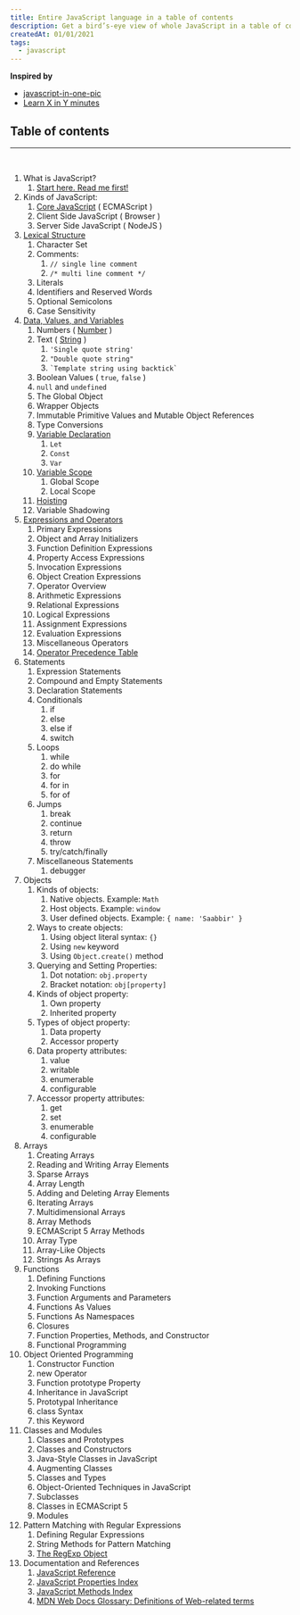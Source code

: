 ```yaml
---
title: Entire JavaScript language in a table of contents
description: Get a bird’s-eye view of whole JavaScript in a table of contents.
createdAt: 01/01/2021
tags:
  - javascript
---
```


<div class="l-wrap l-wrap--sm">

**Inspired by**

- [javascript-in-one-pic](https://github.com/coodict/javascript-in-one-pic)
- [Learn X in Y minutes](https://learnxinyminutes.com/docs/javascript/)

## Table of contents

---

<br>

<div class="c-toc">
  <ol>
    <li>What is JavaScript? 
      <ol>
        <li><a href="https://developer.mozilla.org/en-US/docs/Web/JavaScript/JavaScript_technologies_overview">Start here. Read me first!</a></li>
      </ol>
    </li>
    <li>Kinds of JavaScript:
      <ol>
        <li><a href="http://dmitrysoshnikov.com/ecmascript/javascript-the-core-2nd-edition/">Core JavaScript</a> ( ECMAScript )</li>
        <li>Client Side JavaScript ( Browser )</li>
        <li>Server Side JavaScript ( NodeJS )</li>
      </ol>
    </li>
    <li><a href="https://developer.mozilla.org/en-US/docs/Web/JavaScript/Reference/Lexical_grammar">Lexical Structure</a>
      <ol>
        <li>Character Set</li>
        <li>Comments:
          <ol>
            <li><code>// single line comment</code></li>
            <li><code>/* multi line comment */</code></li>
          </ol>          
        </li>
        <li>Literals</li>
        <li>Identifiers and Reserved Words</li>
        <li>Optional Semicolons</li>
        <li>Case Sensitivity</li>
      </ol>
    </li>
    <li><a href="https://developer.mozilla.org/en-US/docs/Web/JavaScript/Data_structures">Data, Values, and Variables</a>
      <ol>
        <li>Numbers ( <a
            href="https://developer.mozilla.org/en-US/docs/Web/JavaScript/Reference/Global_Objects/Number">Number</a> )
        </li>
        <li>Text ( <a
            href="https://developer.mozilla.org/en-US/docs/Web/JavaScript/Reference/Global_Objects/String">String</a> )
          <ol>
            <li><code>'Single quote string'</code></li>
            <li><code>"Double quote string"</code></li>
            <li><code>`Template string using backtick`</code></li>
          </ol>
        </li>
        <li>Boolean Values ( <code>true</code>, <code>false</code> )</li>
        <li><code>null</code> and <code>undefined</code></li>
        <li>The Global Object</li>
        <li>Wrapper Objects</li>
        <li>Immutable Primitive Values and Mutable Object References</li>
        <li>Type Conversions</li>
        <li><a
            href="https://developer.mozilla.org/en-US/docs/Web/JavaScript/Guide/Grammar_and_types#Declarations">Variable Declaration</a>
          <ol>
            <li><code>Let</code></li>
            <li><code>Const</code></li>
            <li><code>Var</code></li>
          </ol>
        </li>
        <li><a href="https://stackoverflow.com/questions/500431/what-is-the-scope-of-variables-in-javascript">Variable Scope</a>
          <ol>
            <li>Global Scope</li>
            <li>Local Scope</li>
          </ol>
        </li>
        <li><a
            href="https://www.digitalocean.com/community/tutorials/understanding-variables-scope-hoisting-in-javascript">Hoisting</a>
        </li>
        <li>Variable Shadowing</li>
      </ol>
    </li>
    <li><a href="https://developer.mozilla.org/en-US/docs/Web/JavaScript/Guide/Expressions_and_Operators">Expressions and Operators</a>
      <ol>
        <li>Primary Expressions</li>
        <li>Object and Array Initializers</li>
        <li>Function Definition Expressions</li>
        <li>Property Access Expressions</li>
        <li>Invocation Expressions</li>
        <li>Object Creation Expressions</li>
        <li>Operator Overview</li>
        <li>Arithmetic Expressions</li>
        <li>Relational Expressions</li>
        <li>Logical Expressions</li>
        <li>Assignment Expressions</li>
        <li>Evaluation Expressions</li>
        <li>Miscellaneous Operators</li>
        <li><a
            href="https://developer.mozilla.org/en-US/docs/Web/JavaScript/Reference/Operators/Operator_Precedence#Table">Operator
            Precedence Table</a></li>
      </ol>
    </li>
    <li>Statements 
      <ol>
        <li>Expression Statements</li>
        <li>Compound and Empty Statements</li>
        <li>Declaration Statements</li>
        <li>Conditionals <ol>
            <li>if</li>
            <li>else</li>
            <li>else if</li>
            <li>switch</li>
          </ol>
        </li>
        <li>Loops 
          <ol>
            <li>while</li>
            <li>do while</li>
            <li>for</li>
            <li>for in</li>
            <li>for of</li>
          </ol>
        </li>
        <li>Jumps
          <ol>
            <li>break</li>
            <li>continue</li>
            <li>return</li>
            <li>throw</li>
            <li>try/catch/finally</li>
          </ol>
        </li>
        <li>Miscellaneous Statements
          <ol>
            <li>debugger</li>
          </ol>        
        </li>
      </ol>
    </li>
    <li>Objects 
      <ol>
        <li>Kinds of objects:
          <ol>
            <li>Native objects. Example: <code>Math</code></li>
            <li>Host objects. Example: <code>window</code></li>
            <li>User defined objects. Example: <code>{ name: 'Saabbir' }</code></li>
          </ol>        
        </li>
        <li>Ways to create objects:
          <ol>
            <li>Using object literal syntax: <code>{}</code></li>
            <li>Using <code>new</code> keyword</li>
            <li>Using <code>Object.create()</code> method</li>
          </ol>        
        </li>
        <li>Querying and Setting Properties:
          <ol>
            <li>Dot notation: <code>obj.property</code></li>
            <li>Bracket notation: <code>obj[property]</code></li>
          </ol>         
        </li>
        <li>Kinds of object property:
          <ol>
            <li>Own property</li>
            <li>Inherited property</li>
          </ol>         
        </li>
        <li>Types of object property:
          <ol>
            <li>Data property</li>
            <li>Accessor property</li>
          </ol>         
        </li>
        <li>Data property attributes:
          <ol>
            <li>value</li>
            <li>writable</li>
            <li>enumerable</li>
            <li>configurable</li>
          </ol>         
        </li>
        <li>Accessor property attributes:
          <ol>
            <li>get</li>
            <li>set</li>
            <li>enumerable</li>
            <li>configurable</li>
          </ol>         
        </li>
      </ol>
    </li>
    <li>Arrays 
      <ol>
        <li>Creating Arrays</li>
        <li>Reading and Writing Array Elements</li>
        <li>Sparse Arrays</li>
        <li>Array Length</li>
        <li>Adding and Deleting Array Elements</li>
        <li>Iterating Arrays</li>
        <li>Multidimensional Arrays</li>
        <li>Array Methods</li>
        <li>ECMAScript 5 Array Methods</li>
        <li>Array Type</li>
        <li>Array-Like Objects</li>
        <li>Strings As Arrays</li>
      </ol>
    </li>
    <li>Functions 
      <ol>
        <li>Defining Functions</li>
        <li>Invoking Functions</li>
        <li>Function Arguments and Parameters</li>
        <li>Functions As Values</li>
        <li>Functions As Namespaces</li>
        <li>Closures</li>
        <li>Function Properties, Methods, and Constructor</li>
        <li>Functional Programming</li>
      </ol>
    </li>
    <li>Object Oriented Programming 
      <ol>
        <li>Constructor Function</li>
        <li>new Operator</li>
        <li>Function prototype Property</li>
        <li>Inheritance in JavaScript</li>
        <li>Prototypal Inheritance</li>
        <li>class Syntax</li>
        <li>this Keyword</li>
      </ol>
    </li>
    <li>Classes and Modules 
      <ol>
        <li>Classes and Prototypes</li>
        <li>Classes and Constructors</li>
        <li>Java-Style Classes in JavaScript</li>
        <li>Augmenting Classes</li>
        <li>Classes and Types</li>
        <li>Object-Oriented Techniques in JavaScript</li>
        <li>Subclasses</li>
        <li>Classes in ECMAScript 5</li>
        <li>Modules</li>
      </ol>
    </li>
    <li>Pattern Matching with Regular Expressions 
      <ol>
        <li>Defining Regular Expressions</li>
        <li>String Methods for Pattern Matching</li>
        <li><a href="https://developer.mozilla.org/en-US/docs/Web/JavaScript/Reference/Global_Objects/RegExp">The RegExp Object</a></li>
      </ol>
    </li>
    <li>Documentation and References 
      <ol>
        <li><a href="https://developer.mozilla.org/en-US/docs/Web/JavaScript/Reference">JavaScript Reference</a></li>
        <li><a href="https://developer.mozilla.org/en-US/docs/Web/JavaScript/Reference/Properties_Index">JavaScript Properties Index</a></li>
        <li><a href="https://developer.mozilla.org/en-US/docs/Web/JavaScript/Reference/Methods_Index">JavaScript Methods Index</a></li>
        <li><a href="https://developer.mozilla.org/en-US/docs/Glossary">MDN Web Docs Glossary: Definitions of Web-related terms</a></li>
      </ol>
    </li>
  </ol>
</div>

</div><!-- /.l-wrap--sm -->
